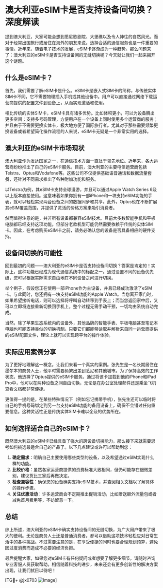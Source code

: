 # 澳大利亚eSIM卡是否支持设备间切换？深度解读

提到澳大利亚，大家可能会想到悉尼歌剧院、大堡礁以及令人神往的自然风光。而对于经常出国旅行或居住在海外的朋友来说，选择合适的通信服务也是一件重要的事情。近年来，随着电子技术的发展，eSIM卡逐渐成为一种趋势。那么问题来了：澳大利亚的eSIM卡是否支持设备间的无缝切换呢？今天就让我们一起来揭开这个谜题。

## 什么是eSIM卡？

首先，我们需要了解eSIM卡是什么。eSIM卡是嵌入式SIM卡的简称，与传统实体SIM卡不同，它不需要物理插入手机或其他设备中。用户可以直接通过网络下载运营商提供的配置文件到设备上，从而实现激活和使用。

相比传统的实体SIM卡，eSIM卡具有诸多优势。比如体积更小，可以为设备腾出更多空间；支持多号码管理，方便用户在一个设备上同时使用多个运营商的服务；并且由于不需要更换实体卡，极大地方便了国际旅行者。尤其对于那些需要频繁更换设备或者希望简化操作流程的人来说，eSIM卡无疑是一个非常实用的选择。

## 澳大利亚的eSIM卡市场现状

澳大利亚作为发达国家之一，在通信技术方面一直处于领先地位。近年来，各大运营商纷纷推出了自己的eSIM卡服务。目前，澳大利亚的主要电信运营商包括Telstra、Optus和Vodafone等。这些公司不仅提供基础语音通话和数据流量套餐，还针对不同需求推出了各种附加功能和服务。

以Telstra为例，其eSIM卡支持全球漫游，并且可以通过Apple Watch Series 6及以上版本直接使用。这意味着如果你拥有一部iPhone和一块支持eSIM功能的手表，就可以轻松实现两台设备之间的数据同步和共享。此外，Optus也在不断扩展其eSIM覆盖范围，并提供了灵活的价格方案来吸引消费者。

然而值得注意的是，并非所有设备都兼容eSIM技术。目前大多数智能手机和平板电脑都已经支持这项功能，但部分老款机型可能仍然需要依赖于传统的实体SIM卡。因此，在考虑购买eSIM卡之前，请务必确认您的设备是否具备相应的硬件支持。

## 设备间切换的可能性

回到最初的问题——澳大利亚的eSIM卡是否支持设备间切换？答案是肯定的！实际上，这种功能已经成为现代通信系统中的标配之一。通过设置不同的设备优先级，您可以根据实际需求自由地在不同设备之间进行切换。

举个例子，假设您正在使用一部iPhone作为主设备，并且已经成功激活了eSIM卡。与此同时，您还拥有一块支持eSIM功能的Apple Watch。当您离开家门时，如果希望接听电话，则可以选择将呼叫自动转移到手表上；而当您返回家中后，又可以立即将连接重新切换回手机上。整个过程无需手动干预，一切均由系统自动完成。

当然，除了苹果生态系统内的设备外，其他品牌的智能手表、平板电脑甚至笔记本电脑也可能支持类似的切换机制。只要它们都能够读取并解析来自同一运营商提供的eSIM配置文件，理论上就可以实现跨平台的操作体验。

## 实际应用案例分享

为了更好地理解这一概念，让我们来看一个真实的案例。张先生是一名长期居住在墨尔本的商务人士，他平时需要频繁出差到悉尼和其他城市。为了保持高效的工作状态，他选择了Optus提供的eSIM卡服务。通过将该卡加载到他的iPhone和iPad Pro中，他可以在两种设备之间自由切换，无论是在办公室处理邮件还是乘坐飞机查看文档都非常便捷。

更值得一提的是，在某些特殊情况下（例如忘记携带手机），张先生还可以临时将自己的手机号码绑定到另一台支持eSIM功能的备用设备上，确保不会错过任何重要信息。这种灵活性正是传统实体SIM卡难以企及的优势所在。

## 如何选择适合自己的eSIM卡？

既然澳大利亚的eSIM卡已经具备了强大的跨设备切换能力，那么接下来就需要思考如何挑选最适合自己的产品了。以下几点建议或许可以帮助到您：

1. **确定需求**：明确自己主要使用哪些类型的设备，以及希望通过eSIM实现什么样的功能。
2. **比较价格**：虽然各家运营商提供的资费标准大致相同，但仍可能存在细微差别，建议货比三家后再做决定。
3. **检查兼容性**：确保您的设备确实支持eSIM技术，并查阅相关文档以了解具体的操作步骤。
4. **关注优惠活动**：许多运营商会不定期推出促销活动，比如赠送额外流量包或者减免首月费用等，不妨留意一下。

## 总结

综上所述，澳大利亚的eSIM卡确实支持设备间的无缝切换，为广大用户带来了极大的便利。无论是商务人士还是普通消费者，都可以借助这项技术轻松应对日常生活中的各种挑战。不过需要注意的是，在享受便捷的同时也要合理规划预算，避免因过度消费而造成不必要的经济负担。

最后提醒大家，如果您对eSIM卡有任何疑问或者想要了解更多细节，请随时咨询专业客服人员获取帮助。相信随着科技的进步，未来还会有更多创新性的解决方案出现，让我们拭目以待吧！

[TG💪+ @jx0703 ![Image](https://github.com/user-attachments/assets/dbca1d08-cadb-493c-b0ec-ad6f7a83f270)]